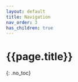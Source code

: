 ```yaml
---
layout: default
title: Navigation
nav_order: 3
has_children: true
---
```


# {{page.title}}
{: .no_toc}

